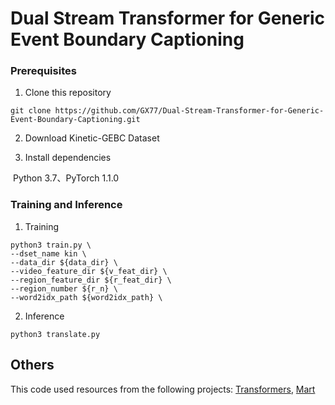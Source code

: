 Dual Stream Transformer for Generic Event Boundary Captioning
=====
### Prerequisites
1. Clone this repository

```
git clone https://github.com/GX77/Dual-Stream-Transformer-for-Generic-Event-Boundary-Captioning.git
```

2. Download Kinetic-GEBC Dataset

3. Install dependencies

​		Python 3.7、PyTorch 1.1.0


### Training and Inference
1. Training

```
python3 train.py \
--dset_name kin \
--data_dir ${data_dir} \
--video_feature_dir ${v_feat_dir} \
--region_feature_dir ${r_feat_dir} \
--region_number ${r_n} \
--word2idx_path ${word2idx_path} \
```
2. Inference 

```
python3 translate.py
```
## Others
This code used resources from the following projects: 
[Transformers](https://github.com/huggingface/transformers), [Mart](https://github.com/GX77/recurrent-transformer)

